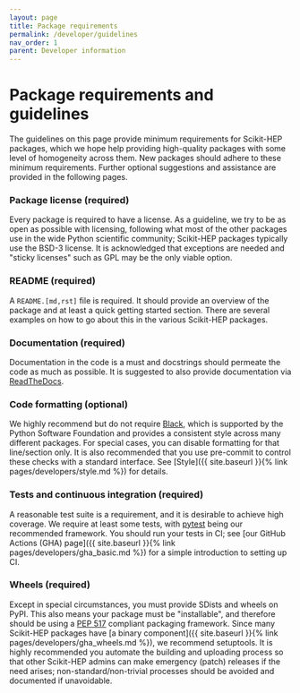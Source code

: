 ```yaml
---
layout: page
title: Package requirements
permalink: /developer/guidelines
nav_order: 1
parent: Developer information
---
```


# Package requirements and guidelines

The guidelines on this page provide minimum requirements for Scikit-HEP
packages, which we hope help providing high-quality packages with some level of
homogeneity across them.  New packages should adhere to these minimum
requirements. Further optional suggestions and assistance are provided in the
following pages.

### Package license (required)

Every package is required to have a license.  As a guideline, we try to be as
open as possible with licensing, following what most of the other packages use
in the wide Python scientific community; Scikit-HEP packages typically use the
BSD-3 license.  It is acknowledged that exceptions are needed and "sticky
licenses" such as GPL may be the only viable option.

### README (required)

A `README.[md,rst]` file is required.  It should provide an overview of the
package and at least a quick getting started section.  There are several
examples on how to go about this in the various Scikit-HEP packages.

### Documentation (required)

Documentation in the code is a must and  docstrings should permeate the code as
much as possible.  It is suggested to also provide documentation via
[ReadTheDocs][].

### Code formatting (optional)

We highly recommend but do not require [Black][], which is supported by the
Python Software Foundation and provides a consistent style across many
different packages. For special cases, you can disable formatting for that
line/section only. It is also recommended that you use pre-commit to control
these checks with a standard interface. See [Style]({{ site.baseurl }}{% link
pages/developers/style.md %}) for details.

### Tests and continuous integration (required)

A reasonable test suite is a requirement, and it is desirable to achieve high
coverage.  We require at least some tests, with [pytest][] being our recommended framework.
You should run your tests in CI; see [our GitHub Actions (GHA) page]({{ site.baseurl }}{% link
pages/developers/gha_basic.md %}) for a simple introduction to setting up CI.

### Wheels (required)

Except in special circumstances, you must provide SDists and wheels on PyPI.
This also means your package must be "installable", and therefore should be
using a [PEP 517][] compliant packaging framework. Since many Scikit-HEP packages
have [a binary component]({{ site.baseurl }}{% link
pages/developers/gha_wheels.md %}), we recommend setuptools. It is highly recommended you
automate the building and uploading process so that other Scikit-HEP admins can
make emergency (patch) releases if the need arises; non-standard/non-trivial
processes should be avoided and documented if unavoidable.


[Black]: https://black.readthedocs.io/en/latest/
[ReadTheDocs]: https://readthedocs.org/
[pytest]: https://docs.pytest.org/
[PEP 517]: https://www.python.org/dev/peps/pep-0517/
